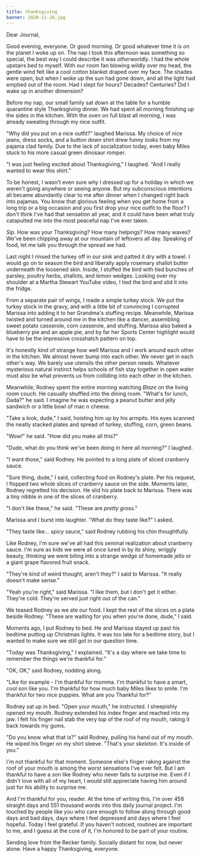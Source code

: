 ```yaml
---
title: thanksgiving
banner: 2020-11-26.jpg
---
```


Dear Journal,

Good evening, everyone.  Or good morning.  Or good whatever time it is
on the planet I woke up on.  The nap I took this afternoon was
something so special, the best way I could describe it was
_otherworldly_.  I had the whole upstairs bed to myself.  With our
room fan blowing wildly over my head, the gentle wind felt like a cool
cotton blanket draped over my face.  The shades were open, but when I
woke up the sun had gone down, and all the light had emptied out of
the room.  Had I slept for hours?  Decades?  Centuries?  Did I wake up
in another dimension?

Before my nap, our small family sat down at the table for a humble
quarantine style Thanksgiving dinner.  We had spent all morning
finishing up the sides in the kitchen.  With the oven on full blast
all morning, I was already sweating through my nice outfit.

"Why did you put on a nice outfit?" laughed Marissa.  My choice of
nice jeans, dress socks, and a button down shirt drew funny looks from
my pajama clad family.  Due to the lack of socialization today, even
baby Miles stuck to his more casual green dinosaur romper.

"I was just feeling excited about Thanksgiving," I laughed.  "And I
really wanted to wear this shirt."

To be honest, I wasn't even sure why I dressed up for a holiday in
which we weren't going anywhere or seeing anyone.  But my subconscious
intentions all became abundantly clear to me after dinner when I
changed right back into pajamas.  You know that glorious feeling when
you get home from a long trip or a big occasion and you first drop
your nice outfit to the floor?  I don't think I've had that sensation
all year, and it could have been what truly catapulted me into the
most peaceful nap I've ever taken.

_Sip_.  How was your Thanksgiving?  How many helpings?  How many
waves?  We've been chipping away at our mountain of leftovers all day.
Speaking of food, let me talk you through the spread we had.

Last night I rinsed the turkey off in our sink and patted it dry with
a towel.  I would go on to season the bird and liberally apply
rosemary shallot butter underneath the loosened skin.  Inside, I
stuffed the bird with tied bunches of parsley, poultry herbs,
shallots, and lemon wedges.  Looking over my shoulder at a Martha
Stewart YouTube video, I tied the bird and slid it into the fridge.

From a separate pair of wings, I made a simple turkey stock.  We put
the turkey stock in the gravy, and with a little bit of convincing I
corrupted Marissa into adding it to her Grandma's stuffing recipe.
Meanwhile, Marissa twisted and turned around me in the kitchen like a
dancer, assembling sweet potato casserole, corn casserole, and
stuffing.  Marissa also baked a blueberry pie and an apple pie, and by
far her Sports Center highlight would have to be the impressive
crosshatch pattern on top.

It's honestly kind of strange how well Marissa and I work around each
other in the kitchen.  We almost never bump into each other.  We never
get in each other's way.  We barely use utensils the other person
needs.  Whatever mysterious natural instinct helps schools of fish
stay together in open water must also be what prevents us from
colliding into each other in the kitchen.

Meanwhile, Rodney spent the entire morning watching _Blaze_ on the
living room couch.  He casually shuffled into the dining room.
"What's for lunch, Dada?" he said.  I imagine he was expecting a
peanut butter and jelly sandwich or a little bowl of mac n cheese.

"Take a look, dude," I said, hoisting him up by his armpits.  His eyes
scanned the neatly stacked plates and spread of turkey, stuffing,
corn, green beans.

"Wow!" he said.  "How did you make all this?"

"Dude, what do you think we've been doing in here all morning?" I
laughed.

"I want _those_," said Rodney.  He pointed to a long plate of sliced
cranberry sauce.

"Sure thing, dude," I said, collecting food on Rodney's plate.  Per
his request, I flopped two whole slices of cranberry sauce on the
side.  Moments later, Rodney regretted his decision.  He slid his
plate back to Marissa.  There was a tiny nibble in one of the slices
of cranberry.

"I don't like these," he said.  "These are _pretty gross_."

Marissa and I burst into laughter.  "What do they taste like?" I
asked.

"They taste like... _spicy_ sauce," said Rodney rubbing his chin
thoughtfully.

Like Rodney, I'm sure we've all had this seminal realization about
cranberry sauce.  I'm sure as kids we were all once lured in by its
shiny, wriggly beauty, thinking we were biting into a strange wedge of
homemade jello or a giant grape flavored fruit snack.

"They're kind of weird thought, aren't they?" I said to Marissa.  "It
really doesn't make sense."

"Yeah you're right," said Marissa.  "I like them, but I don't get it
either.  They're cold.  They're served just right out of the can."

We teased Rodney as we ate our food.  I kept the rest of the slices on
a plate beside Rodney.  "These are waiting for you when you're done,
dude," I said.

Moments ago, I put Rodney to bed.  He and Marissa stayed up past his
bedtime putting up Christmas lights.  It was too late for a bedtime
story, but I wanted to make sure we still got in our question time.

"Today was Thanksgiving," I explained.  "It's a day where we take time
to remember the things we're thankful for."

"OK, OK," said Rodney, nodding along.

"Like for example - I'm thankful for momma.  I'm thankful to have a
smart, cool son like you.  I'm thankful for how much baby Miles likes
to smile.  I'm thankful for two nice puppies.  What are you Thankful
for?"

Rodney sat up in bed.  "Open your mouth," he instructed.  I sheepishly
opened my mouth.  Rodney extended his index finger and reached into my
jaw.  I felt his finger nail stab the very top of the roof of my
mouth, raking it back towards my gums.

"Do you know what that is?" said Rodney, pulling his hand out of my
mouth.  He wiped his finger on my shirt sleeve.  "That's your
_skeleton_.  It's inside of you."

I'm not thankful for that moment.  Someone else's finger raking
against the roof of your mouth is among the worst sensations I've ever
felt.  But I am thankful to have a son like Rodney who never fails to
surprise me.  Even if I didn't love with all of my heart, I would
still appreciate having him around just for his ability to surprise
me.

And I'm thankful for you, reader.  At the time of writing this, I'm
over 458 straight days and 551 thousand words into this daily journal
project.  I'm touched by people like you who care enough to follow
along through good days and bad days, days where I feel depressed and
days where I feel hopeful.  Today I feel grateful.  If you haven't
noticed, routines are important to me, and I guess at the core of it,
I'm honored to be part of your routine.

Sending love from the Recker family.  Socially distant for now, but
never alone.  Have a happy Thanksgiving, everyone.
